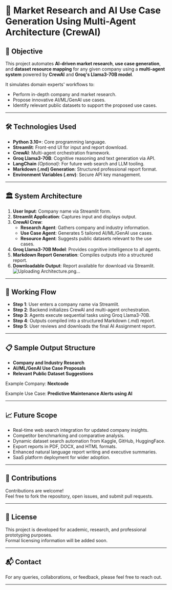 # 🚀 Market Research and AI Use Case Generation Using Multi-Agent Architecture (CrewAI)

## 📌 Objective
This project automates **AI-driven market research**, **use case generation**, and **dataset resource mapping** for any given company using a **multi-agent system** powered by **CrewAI** and **Groq's Llama3-70B model**.

It simulates domain experts' workflows to:
- Perform in-depth company and market research.
- Propose innovative AI/ML/GenAI use cases.
- Identify relevant public datasets to support the proposed use cases.
---

## 🛠️ Technologies Used
- **Python 3.10+**: Core programming language.
- **Streamlit**: Front-end UI for input and report download.
- **CrewAI**: Multi-agent orchestration framework.
- **Groq Llama3-70B**: Cognitive reasoning and text generation via API.
- **LangChain** *(Optional)*: For future web search and LLM tooling.
- **Markdown (.md) Generation**: Structured professional report format.
- **Environment Variables (.env)**: Secure API key management.

---

## 🏛️ System Architecture

1. **User Input**: Company name via Streamlit form.
2. **Streamlit Application**: Captures input and displays output.
3. **CrewAI Crew**:
   - **Research Agent**: Gathers company and industry information.
   - **Use Case Agent**: Generates 5 tailored AI/ML/GenAI use cases.
   - **Resource Agent**: Suggests public datasets relevant to the use cases.
4. **Groq Llama3-70B Model**: Provides cognitive intelligence to all agents.
5. **Markdown Report Generation**: Compiles outputs into a structured report.
6. **Downloadable Output**: Report available for download via Streamlit.
![Uploading Architecture.png…]()
---

## 🔄 Working Flow

- **Step 1**: User enters a company name via Streamlit.
- **Step 2**: Backend initializes CrewAI and multi-agent orchestration.
- **Step 3**: Agents execute sequential tasks using Groq Llama3-70B.
- **Step 4**: Outputs compiled into a structured Markdown (.md) report.
- **Step 5**: User reviews and downloads the final AI Assignment report.

---

## 📋 Sample Output Structure

- **Company and Industry Research**
- **AI/ML/GenAI Use Case Proposals**
- **Relevant Public Dataset Suggestions**

Example Company: **Nextcode**

Example Use Case: **Predictive Maintenance Alerts using AI**

---

## 📈 Future Scope

- Real-time web search integration for updated company insights.
- Competitor benchmarking and comparative analysis.
- Dynamic dataset search automation from Kaggle, GitHub, HuggingFace.
- Export reports in PDF, DOCX, and HTML formats.
- Enhanced natural language report writing and executive summaries.
- SaaS platform deployment for wider adoption.

---

## 🤝 Contributions

Contributions are welcome!  
Feel free to fork the repository, open issues, and submit pull requests.

---

## 📄 License

This project is developed for academic, research, and professional prototyping purposes.  
Formal licensing information will be added soon.

---

## 📬 Contact

For any queries, collaborations, or feedback, please feel free to reach out.

---

